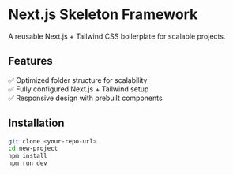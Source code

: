 # Next.js Skeleton Framework  
A reusable Next.js + Tailwind CSS boilerplate for scalable projects.  

## Features  
✅ Optimized folder structure for scalability  
✅ Fully configured Next.js + Tailwind setup  
✅ Responsive design with prebuilt components  

## Installation  
```bash
git clone <your-repo-url>
cd new-project
npm install
npm run dev